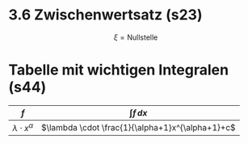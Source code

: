 # 3.6 Zwischenwertsatz (s23)
$$
\xi = \text{Nullstelle}
$$

# Tabelle mit wichtigen Integralen (s44)

| $f$ | $\int f\, dx$ |
| --- | --- |
| $\lambda \cdot x^\alpha$ | $\lambda \cdot \frac{1}{\alpha+1}x^{\alpha+1}+c$ |
